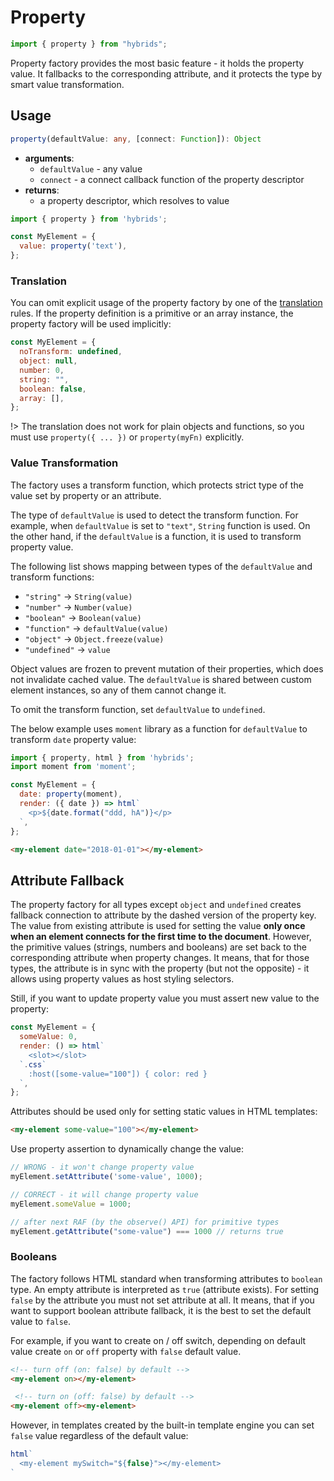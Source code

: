 # Property

```javascript
import { property } from "hybrids";
```

Property factory provides the most basic feature - it holds the property value. It fallbacks to the corresponding attribute, and it protects the type by smart value transformation.

## Usage

```typescript
property(defaultValue: any, [connect: Function]): Object
```

* **arguments**:
  * `defaultValue` - any value
  * `connect` - a connect callback function of the property descriptor
* **returns**:
  * a property descriptor, which resolves to value

```javascript
import { property } from 'hybrids';

const MyElement = {
  value: property('text'),
};
```

### Translation

You can omit explicit usage of the property factory by one of the [translation](../getting-started/concepts.md#translation) rules. If the property definition is a primitive or an array instance, the property factory will be used implicitly:

```javascript
const MyElement = {
  noTransform: undefined,
  object: null,
  number: 0,
  string: "",
  boolean: false,
  array: [],
};
```

!> The translation does not work for plain objects and functions, so you must use `property({ ... })` or `property(myFn)` explicitly.

### Value Transformation

The factory uses a transform function, which protects strict type of the value set by property or an attribute.

The type of `defaultValue` is used to detect the transform function. For example, when `defaultValue` is set to `"text"`, `String` function is used. On the other hand, if the `defaultValue` is a function, it is used to transform property value.

The following list shows mapping between types of the `defaultValue` and transform functions:

* `"string"` -> `String(value)`
* `"number"` -> `Number(value)`
* `"boolean"` -> `Boolean(value)`
* `"function"` -> `defaultValue(value)`
* `"object"` -> `Object.freeze(value)`
* `"undefined"` -> `value`

Object values are frozen to prevent mutation of their properties, which does not invalidate cached value. The `defaultValue` is shared between custom element instances, so any of them cannot change it.

To omit the transform function, set `defaultValue` to `undefined`.

The below example uses `moment` library as a function for `defaultValue` to transform `date` property value:

```javascript
import { property, html } from 'hybrids';
import moment from 'moment';

const MyElement = {
  date: property(moment),
  render: ({ date }) => html`
    <p>${date.format("ddd, hA")}</p>
  `,
};
```

```html
<my-element date="2018-01-01"></my-element>
```

## Attribute Fallback

The property factory for all types except `object` and `undefined` creates fallback connection to attribute by the dashed version of the property key. The value from existing attribute is used for setting the value **only once when an element connects for the first time to the document**. However, the primitive values (strings, numbers and booleans) are set back to the corresponding attribute when property changes. It means, that for those types, the attribute is in sync with the property (but not the opposite) - it allows using property values as host styling selectors.

Still, if you want to update property value you must assert new value to the property:

```javascript
const MyElement = {
  someValue: 0,
  render: () => html`
    <slot></slot>
  `.css`
    :host([some-value="100"]) { color: red }
  `,
};
```

Attributes should be used only for setting static values in HTML templates:

```html
<my-element some-value="100"></my-element>
```

Use property assertion to dynamically change the value:

```javascript
// WRONG - it won't change property value
myElement.setAttribute('some-value', 1000);

// CORRECT - it will change property value
myElement.someValue = 1000;

// after next RAF (by the observe() API) for primitive types
myElement.getAttribute("some-value") === 1000 // returns true
```

### Booleans

The factory follows HTML standard when transforming attributes to `boolean` type. An empty attribute is interpreted as `true` (attribute exists). For setting `false` by the attribute you must not set attribute at all. It means, that if you want to support boolean attribute fallback, it is the best to set the default value to `false`.

For example, if you want to create on / off switch, depending on default value create `on` or `off` property with `false` default value.

```html
<!-- turn off (on: false) by default -->
<my-element on></my-element>

 <!-- turn on (off: false) by default -->
<my-element off><my-element>
```

However, in templates created by the built-in template engine you can set `false` value regardless of the default value:

```javascript
html`
  <my-element mySwitch="${false}"></my-element>
`
```
